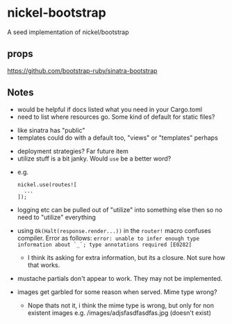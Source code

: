 # nickel-bootstrap

A seed implementation of nickel/bootstrap

## props

https://github.com/bootstrap-ruby/sinatra-bootstrap

## Notes

* would be helpful if docs listed what you need in your Cargo.toml
* need to list where resources go. Some kind of default for static files?
 - like sinatra has "public"
 - templates could do with a default too, "views" or "templates" perhaps
* deployment strategies? Far future item
* utilize stuff is a bit janky. Would ```use``` be a better word?
 - e.g.
   ```
   nickel.use(routes![
     ...
   ]);
   ```
 - logging etc can be pulled out of "utilize" into something else then so no need to "utilize" everything
* using ```Ok(Halt(response.render...))``` in the ```router!``` macro confuses compiler. Error as follows: ```error: unable to infer enough type information about `_`; type annotations required [E0282]```
  - I think its asking for extra information, but its a closure. Not sure how that works.

* mustache partials don't appear to work. They may not be implemented.
* images get garbled for some reason when served. Mime type wrong?
  - Nope thats not it, i think the mime type is wrong, but only for non existent images e.g. /images/adjsfasdfasdfas.jpg (doesn't exist)
